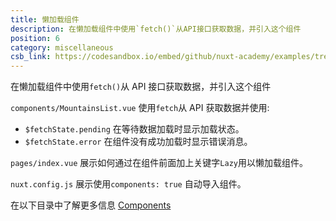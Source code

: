 ```yaml
---
title: 懒加载组件
description: 在懒加载组件中使用`fetch()`从API接口获取数据，并引入这个组件
position: 6
category: miscellaneous
csb_link: https://codesandbox.io/embed/github/nuxt-academy/examples/tree/master/miscellaneous/lazy-loading-components?fontsize=14&hidenavigation=1&theme=dark&view=editor
---
```


在懒加载组件中使用`fetch()`从 API 接口获取数据，并引入这个组件

<example-intro></example-intro>

`components/MountainsList.vue` 使用`fetch`从 API 获取数据并使用:

- `$fetchState.pending` 在等待数据加载时显示加载状态。
- `$fetchState.error` 在组件没有成功加载时显示错误消息。

`pages/index.vue` 展示如何通过在组件前面加上关键字`Lazy`用以懒加载组件。

`nuxt.config.js` 展示使用`components: true` 自动导入组件。

<base-alert type="next">

在以下目录中了解更多信息 [Components](/docs/2.x/directory-structure/components)

</base-alert>

<code-sandbox :src="csb_link"></code-sandbox>

